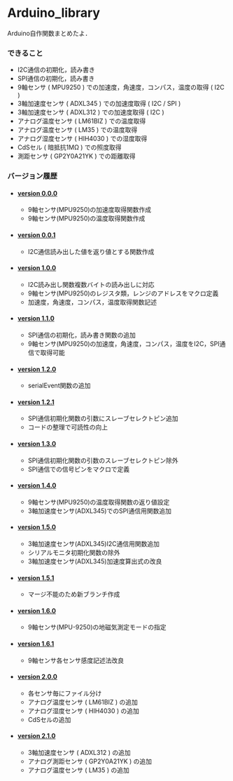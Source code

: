 # Arduino_library

<div>
    Arduino自作関数まとめたよ．
</div>

<div>
<h3>できること</h3>
    <ul>
        <li>
            I2C通信の初期化，読み書き
        </li>
        <li>
            SPI通信の初期化，読み書き
        </li>
        <li>
            9軸センサ ( MPU9250 ) での加速度，角速度，コンパス，温度の取得 ( I2C )
        </li>
        <li>
            3軸加速度センサ ( ADXL345 ) での加速度取得 ( I2C / SPI )
        </li>
        <li>
            3軸加速度センサ ( ADXL312 ) での加速度取得 ( I2C )
        </li>
        <li>
            アナログ温度センサ ( LM61BIZ ) での温度取得
        </li>
        <li>
            アナログ温度センサ ( LM35 ) での温度取得
        </li>
        <li>
            アナログ湿度センサ ( HIH4030 ) での湿度取得
        </li>
        <li>
            CdSセル ( 暗抵抗1MΩ ) での照度取得
        </li>
        <li>
            測距センサ ( GP2Y0A21YK ) での距離取得
        </li>
    </ul>
</div>

<div>
    <h3>バージョン履歴</h3>
    <ul>
        <li>
            <h4><a href="https://github.com/UtusemiUltimate-of-the-darkness/Arduino_library/tree/v0.0.0">version 0.0.0</a></h4>
            <div>
                <ul>
                    <li>
                        9軸センサ(MPU9250)の加速度取得関数作成
                    </li>
                    <li>
                        9軸センサ(MPU9250)の温度取得関数作成
                    </li>
                </ul>
            </div>
        </li>
        <li>
            <h4><a href="https://github.com/UtusemiUltimate-of-the-darkness/Arduino_library/tree/v0.0.1">version 0.0.1</a></h4>
            <div>
                <ul>
                    <li>
                        I2C通信読み出した値を返り値とする関数作成
                    </li>
                </ul>
            </div>
        </li>
        <li>
            <h4><a href="https://github.com/UtusemiUltimate-of-the-darkness/Arduino_library/tree/v1.0.0">version 1.0.0</a></h4>
            <div>
                <ul>
                    <li>
                        I2C読み出し関数複数バイトの読み出しに対応
                    </li>
                    <li>
                        9軸センサ(MPU9250)のレジスタ類，レンジのアドレスをマクロ定義
                    </li>
                    <li>
                        加速度，角速度，コンパス，温度取得関数記述
                    </li>
                </ul>
            </div>
        </li>
        <li>
            <h4><a href="https://github.com/UtusemiUltimate-of-the-darkness/Arduino_library/tree/v1.1.0">version 1.1.0</a></h4>
            <div>
                <ul>
                    <li>
                        SPI通信の初期化，読み書き関数の追加
                    </li>
                    <li>
                        9軸センサ(MPU9250)の加速度，角速度，コンパス，温度をI2C，SPI通信で取得可能
                    </li>
                </ul>
            </div>
        </li>
        <li>
            <h4><a href="https://github.com/UtusemiUltimate-of-the-darkness/Arduino_library/tree/v1.2.0">version 1.2.0</a></h4>
            <div>
                <ul>
                    <li>
                        serialEvent関数の追加
                    </li>
                </ul>
            </div>
        </li>
        <li>
            <h4><a href="https://github.com/UtusemiUltimate-of-the-darkness/Arduino_library/tree/v1.2.1">version 1.2.1</a></h4>
            <div>
                <ul>
                    <li>
                        SPI通信初期化関数の引数にスレーブセレクトピン追加
                    </li>
                    <li>
                        コードの整理で可読性の向上
                    </li>
                </ul>
            </div>
        </li>
        <li>
            <h4><a href="https://github.com/UtusemiUltimate-of-the-darkness/Arduino_library/tree/v1.3.0">version 1.3.0</a></h4>
            <div>
                <ul>
                    <li>
                        SPI通信初期化関数の引数のスレーブセレクトピン除外
                    </li>
                    <li>
                        SPI通信での信号ピンをマクロで定義
                    </li>
                </ul>
            </div>
        </li>
        <li>
            <h4><a href="https://github.com/UtusemiUltimate-of-the-darkness/Arduino_library/tree/v1.4.0">version 1.4.0</a></h4>
            <div>
                <ul>
                    <li>
                        9軸センサ(MPU9250)の温度取得関数の返り値設定
                    </li>
                    <li>
                        3軸加速度センサ(ADXL345)でのSPI通信用関数追加
                    </li>
                </ul>
            </div>
        </li>
        <li>
            <h4><a href="https://github.com/UtusemiUltimate-of-the-darkness/Arduino_library/tree/v1.5.0">version 1.5.0</a></h4>
            <div>
                <ul>
                    <li>
                        3軸加速度センサ(ADXL345)I2C通信用関数追加
                    </li>
                    <li>
                        シリアルモニタ初期化関数の除外
                    </li>
                    <li>
                        3軸加速度センサ(ADXL345)加速度算出式の改良
                    </li>
                </ul>
            </div>
        </li>
        <li>
            <h4><a href="https://github.com/UtusemiUltimate-of-the-darkness/Arduino_library/tree/v1.5.1">version 1.5.1</a></h4>
            <div>
                <ul>
                    <li>
                        マージ不能のため新ブランチ作成
                    </li>
                </ul>
            </div>
        </li>
        <li>
            <h4><a href="https://github.com/UtusemiUltimate-of-the-darkness/Arduino_library/tree/v1.6.0">version 1.6.0</a></h4>
            <div>
                <ul>
                    <li>
                        9軸センサ(MPU-9250)の地磁気測定モードの指定
                    </li>
                </ul>
            </div>
        </li>
        <li>
            <h4><a href="https://github.com/UtusemiUltimate-of-the-darkness/Arduino_library/tree/v1.6.1">version 1.6.1</a></h4>
            <div>
                <ul>
                    <li>
                        9軸センサ各センサ感度記述法改良
                    </li>
                </ul>
            </div>
        </li>
        <li>
            <h4><a href="https://github.com/UtusemiUltimate-of-the-darkness/Arduino_library/tree/v2.0.0">version 2.0.0</a></h4>
            <div>
                <ul>
                    <li>
                        各センサ毎にファイル分け
                    </li>
                    <li>
                        アナログ温度センサ ( LM61BIZ ) の追加
                    </li>
                    <li>
                        アナログ湿度センサ ( HIH4030 ) の追加
                    </li>
                    <li>
                        CdSセルの追加
                    </li>
                </ul>
            </div>
        </li>
        <li>
            <h4><a href="https://github.com/UtusemiUltimate-of-the-darkness/Arduino_library/tree/v2.1.0">version 2.1.0</a></h4>
            <div>
                <ul>
                    <li>
                        3軸加速度センサ ( ADXL312 ) の追加
                    </li>
                    <li>
                        アナログ測距センサ ( GP2Y0A21YK ) の追加
                    </li>
                    <li>
                        アナログ温度センサ ( LM35 ) の追加
                    </li>
                </ul>
            </div>
        </li>
    </ul>
</div>
